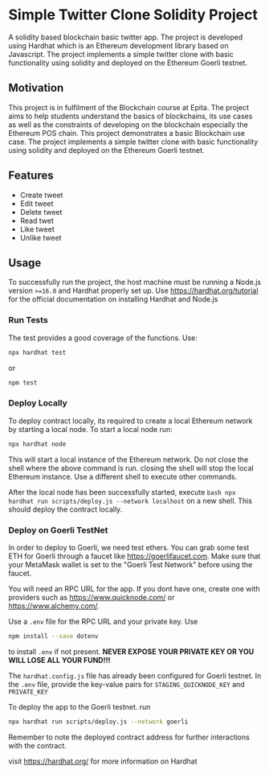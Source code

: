 # Simple Twitter Clone Solidity Project
A solidity based blockchain basic twitter app. The project is developed using Hardhat which is an Ethereum development library based on Javascript. The project implements a simple twitter clone with basic functionality using solidity and deployed on the Ethereum Goerli testnet.

## Motivation
This project is in fulfilment of the Blockchain course at Epita. The project aims to help students understand the basics of blockchains, its use cases as well as the constraints of developing on the blockchain especially the Ethereum POS chain. 
This project demonstrates a basic Blockchain use case. The project implements a simple twitter clone with basic functionality using solidity and deployed on the Ethereum Goerli testnet. 

## Features
* Create tweet
* Edit tweet
* Delete tweet
* Read twet
* Like tweet
* Unlike tweet

## Usage
To successfully run the project, the host machine must be running a Node.js version `>=16.0` and Hardhat properly set up. 
Use https://hardhat.org/tutorial for the official documentation on installing Hardhat and Node.js

### Run Tests
The test provides a good coverage of the functions. Use:
```bash
npx hardhat test
```
or 
```bash
npm test
```

### Deploy Locally
To deploy contract locally, its required to create a local Ethereum network by starting a local node.
To start a local node run:
```bash
npx hardhat node
```
This will start a local instance of the Ethereum network. Do not close the shell where the above command is run. closing the shell will stop the local Ethereum instance. Use a different shell to execute other commands.

After the local node has been successfully started, execute ```bash npx hardhat run scripts/deploy.js --network localhost``` on a new shell.
This should deploy the contract locally. 

### Deploy on Goerli TestNet
In order to deploy to Goerli, we need test ethers. You can grab some test ETH for Goerli through a faucet like https://goerlifaucet.com. Make sure that your MetaMask wallet is set to the "Goerli Test Network" before using the faucet.

You will need an RPC URL for the app. If you dont have one, create one with providers such as https://www.quicknode.com/ or https://www.alchemy.com/.

Use a `.env` file for the RPC URL and your private key. Use 
```bash 
npm install --save dotenv
``` 
to install `.env` if not present. 
<b>NEVER EXPOSE YOUR PRIVATE KEY OR YOU WILL LOSE ALL YOUR FUND!!!</b>

The `hardhat.config.js` file has already been configured for Goerli testnet. 
In the `.env` file, provide the key-value pairs for `STAGING_QUICKNODE_KEY` and `PRIVATE_KEY`

To deploy the app to the Goerli testnet. run 
```bash
npx hardhat run scripts/deploy.js --network goerli
``` 

Remember to note the deployed contract address for further interactions with the contract. 

visit https://hardhat.org/ for more information on Hardhat
